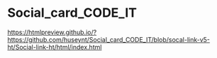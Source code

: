 # Social_card_CODE_IT
https://htmlpreview.github.io/?https://github.com/huseynt/Social_card_CODE_IT/blob/socal-link-v5-ht/Social-link-ht/html/index.html
